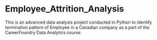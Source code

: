 # Employee_Attrition_Analysis
This is an advanced data analysis project conducted in Python to identify termination pattern of Employee in a Canadian company as a part of the CareerFoundry Data Analytics course.
